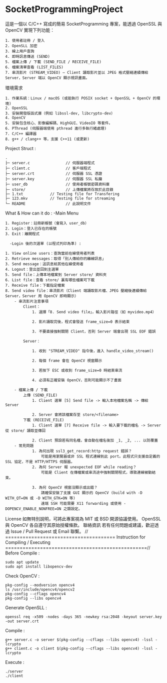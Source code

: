 # SocketProgrammingProject
這是一個以 C/C++ 寫成的簡易 SocketProgramming 專案，能透過 OpenSSL 與 OpenCV 實現下列功能：

	1. 使用者註冊 / 登入
	2. OpenSLL 加密
	3. 線上用戶查詢
	4. 即時訊息傳送 (SEND)
	5. 檔案上傳 / 下載 (SEND_FILE / RECEIVE_FILE)
	6. 檔案清單查看 (LIST_FILES)
	7. 串流影片 (STREAM_VIDEO) – Client 讀取影片並以 JPEG 格式壓縮連續傳給 Server，Server 端以 OpenCV 顯示視訊畫面。

環境需求

	1. 作業系統：Linux / macOS (或能執行 POSIX socket + OpenSSL + OpenCV 的環境)
	2. OpenSSL
	3. 安裝開發版函式庫（例如 libssl-dev, libcrypto-dev）
	4. OpenCV
	5. 安裝包含核心、影像編解碼、HighGUI、VideoIO 等套件。
	6. PThread (伺服器端使用 pthread 進行多執行緒處理)
	7. C/C++ 編譯器
	8. g++ / clang++ 等，支援 C++11 (或更新)

Project Struct : 

	.
	├─ server.c                // 伺服器端程式
	├─ client.c                // 客戶端程式
	├─ server.crt              // 伺服器 SSL 憑證
	├─ server.key              // 伺服器 SSL 私鑰
	├─ user_db                 // 使用者帳號密碼資料庫
	├─ store/                  // 上傳檔案將存放於此目錄
	├─ 1.txt  		    // Testing file for Transfering
	├─ 123.mkv		    // Testing file for streaming
	└─ README                  // 此說明文件

What & How can it do : 
       -Main Menu

	1. Register：註冊新帳號（會寫入 user_db）
	2. Login：登入已存在的帳號
	3. Exit：離開程式
	
      -Login 後的次選單 (以程式列印為準) : 

	1. View online users：查詢當前在線使用者列表
	2. Retrieve messages：取得「別人傳給你的離線訊息」
	3. Send message：送訊息給其他在線使用者
	4. Logout：登出並回到主選單
	5. Send file：上傳本地檔案到 Server store/ 資料夾
	6. List file：查看 store/ 裏有哪些檔案可下載
	7. Receive file：下載指定檔案
	8. Send video file：串流影片（Client 端讀取影片檔、JPEG 壓縮後連續傳給 Server，Server 用 OpenCV 即時顯示）
		- 串流影片注意事項
			Client：
				1. 選擇「8. Send video file」，輸入影片路徑（如 myvideo.mp4）

				2. 影片讀取完後，程式會發送 frame_size=0 表示結束

				3. 不要直接強制關閉 Client，否則 Server 端會出現 SSL EOF 錯誤

			Server：

				1. 收到 "STREAM_VIDEO" 指令後，進入 handle_video_stream()

				2. 每個 frame 會在 OpenCV 視窗顯示

				3. 若按下 ESC 或收到 frame_size=0 時結束串流

				4. 必須有正確安裝 OpenCV，否則可能顯示不了畫面

		- 檔案上傳 / 下載
			上傳 (SEND_FILE)
				1. Client 選單 [5] Send file -> 輸入本地檔案名稱 -> 傳給 Server

				2. Server 會將該檔案存至 store/<filename>
			下載 (RECEIVE_FILE)
				1. Client 選單 [7] Receive file -> 輸入要下載的檔名 -> Server 從 store/ 讀取並傳回

				2. Client 預設若有同名檔，會自動在檔名後加 _1, _2, ... 以防覆蓋
		- 常見問題
				1. 為何出現 ssl3_get_record:http request 錯誤？
					可能是用瀏覽器或非 SSL 程式連線到此 port。此程式只支援自定義的 SSL 協定，不是 HTTP/HTTPS 伺服器。
				2. 為何 Server 報 unexpected EOF while reading？
					可能是 Client 在傳檔案或串流途中強制關閉程式，導致連線被動結束。

				3. 為何 OpenCV 視窗沒顯示或出錯？
					請確保安裝了支援 GUI 顯示的 OpenCV (build with -D WITH_QT=ON 或 -D WITH_GTK=ON 等)
					遠端 SSH 可能需要 X11 forwarding 或使用 -DOPENCV_ENABLE_NONFREE=ON 之類設定。
License
		如無特別說明，可將此專案視為 MIT 或 BSD 開源協議使用。
		OpenSSL 與 OpenCV 各自遵守其原始授權條款。
聯絡資訊
		若有任何問題或建議，歡迎透過 Issue / Pull Request 或 Email 聯繫。
// ====================================== Instruction for Compiling / Executing =================================================// 
Before Compile : 

	sudo apt update
	sudo apt install libopencv-dev

Check OpenCV : 

	pkg-config --modversion opencv4
	ls /usr/include/opencv4/opencv2
	pkg-config --cflags opencv4
	pkg-config --libs opencv4

Generate OpenSLL : 

	openssl req -x509 -nodes -days 365 -newkey rsa:2048 -keyout server.key -out server.crt

Compile : 

	g++ server.c -o server $(pkg-config --cflags --libs opencv4) -lssl -lcrypto
	g++ client.c -o client $(pkg-config --cflags --libs opencv4) -lssl -lcrypto

Execute : 

	./server
	./client
